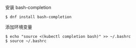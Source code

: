 安装 bash-completion

```
$ dnf install bash-completion
```

添加环境变量

```
$ echo "source <(kubectl completion bash)" >> ~/.bashrc
$ source ~/.bashrc
```

